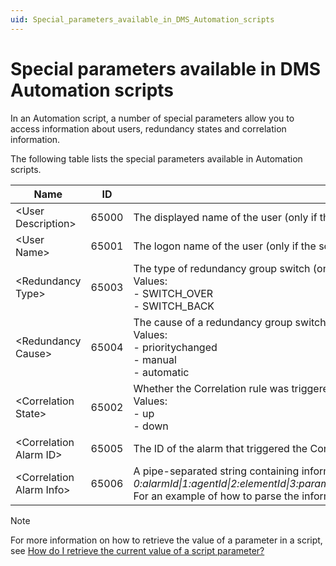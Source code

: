 ```yaml
---
uid: Special_parameters_available_in_DMS_Automation_scripts
---
```


# Special parameters available in DMS Automation scripts

In an Automation script, a number of special parameters allow you to access information about users, redundancy states and correlation information.

The following table lists the special parameters available in Automation scripts.

| Name | ID | Description |
|------|----|-------------|
| \<User Description> | 65000 | The displayed name of the user (only if the script was executed manually by a particular user). |
| \<User Name> | 65001 | The logon name of the user (only if the script was executed manually by a particular user). |
| \<Redundancy Type> | 65003 | The type of redundancy group switch (only if the execution of the script was caused by a redundancy group switch).<br> Values:<br> -  SWITCH_OVER<br> -  SWITCH_BACK |
| \<Redundancy Cause> | 65004 | The cause of a redundancy group switch (only if the execution of the script was caused by a redundancy group switch).<br> Values:<br> -  prioritychanged<br> -  manual<br> -  automatic |
| \<Correlation State> | 65002 | Whether the Correlation rule was triggered because the trigger condition matched the alarm (“up”) or whether it was triggered because the trigger condition no longer matched the alarm (“down”) (only if the script was executed via a Correlation rule).<br> Values:<br> -  up<br> -  down |
| \<Correlation Alarm ID> | 65005 | The ID of the alarm that triggered the Correlation rule (only if the script was executed via a Correlation rule). |
| \<Correlation Alarm Info> | 65006 | A pipe-separated string containing information about the alarm that triggered the Correlation rule (only if the script was executed via a Correlation rule):<br>*0:alarmId\|1:agentId\|2:elementId\|3:parameterId\|4:parameterIdx\|5:rootAlarmId\|6:previousAlarmId\|7:severity\|8:type\|9:status\|10:alarmvalue\|11:alarmTime\|12:serviceRca\|13:elementRca\|14:parameterRca\|15:severityRange\|16:sourceId\|17:userStatus\|18:owner\|19:impactedServices\|20:propertyCount\|propcount\*2\|scriptNamevt0:alarmId\|1:agentId\|2:elementId\|3:parameterId\|4:parameterIdx\|5:rootAlarmId\|6:previousAlarmId\|7:severity\|8:type\|9:status\|10:alarmvalue\|11:alarmTime\|12:serviceRca\|13:elementRca\|14:parameterRca\|15:severityRange\|16:sourceId\|17:userStatus\|18:owner\|19:impactedServices\|20:propertyCount\|propcount\*2\|scriptName*<br> For an example of how to parse the information in this string, see [How do I parse Correlation Alarm Info data?](xref:How_do_I_parse_Correlation_Alarm_Info_data) |

> [!NOTE]
> For more information on how to retrieve the value of a parameter in a script, see [How do I retrieve the current value of a script parameter?](xref:How_do_I_retrieve_the_current_value_of_a_script_parameter)
